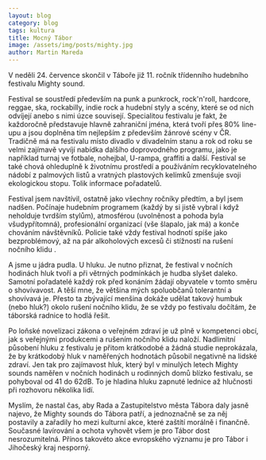 ```yaml
---
layout: blog
category: blog
tags: kultura
title: Mocný Tábor
image: /assets/img/posts/mighty.jpg
author: Martin Mareda
---
```


V neděli 24. července skončil v Táboře již 11. ročník třídenního hudebního festivalu Mighty sound.

Festival se soustředí především na punk a punkrock, rock'n'roll, hardcore, reggae, ska, rockabilly, indie rock a hudební styly a scény, které se od nich odvíjejí anebo s nimi úzce souvisejí. Specialitou festivalu je fakt, že každoročně představuje hlavně zahraniční jména, která tvoří přes 80% line-upu a jsou doplněna tím nejlepším z především žánrové scény v ČR. Tradičně má na festivalu místo divadlo v divadelním stanu a rok od roku se velmi zajímavě vyvíjí nabídka dalšího doprovodného programu, jako je například turnaj ve fotbale, nohejbal, U-rampa, graffiti a další. Festival se také chová ohleduplně k životnímu prostředí a používáním recyklovatelného nádobí z palmových listů a vratných plastových kelímků zmenšuje svoji ekologickou stopu. Tolik informace pořadatelů.

Festival jsem navštívil, ostatně jako všechny ročníky předtím, a byl jsem nadšen. Počínaje hudebním programem (každý by si jistě vybral i když neholduje tvrdším stylům), atmosférou (uvolněnost a pohoda byla všudypřítomná), profesionální organizací (vše šlapalo, jak má) a konče chováním návštěvníků. Policie také vždy festival hodnotí spíše jako bezproblémový, až na pár alkoholových excesů či stížností na rušení nočního klidu .

A jsme u jádra pudla. U hluku. Je nutno přiznat, že festival v nočních hodinách hluk tvoří a při větrných podmínkách je hudba slyšet daleko. Samotní pořadatelé každý rok před konáním žádají obyvatele v tomto směru o shovívavost. A těší mne, že většina mých spoluobčanů tolerantní a shovívavá je. Přesto ta zbývající menšina dokáže udělat takový humbuk (nebo hluk?) okolo rušení nočního klidu, že se vždy po festivalu dočítám, že táborská radnice to hodlá řešit.

Po loňské novelizaci zákona o veřejném zdraví je už plně v kompetenci obcí, jak s veřejnými produkcemi a rušením nočního klidu naloží.
Nadlimitní působení hluku z festivalu je přitom krátkodobé a žádná studie neprokázala, že by krátkodobý hluk v naměřených hodnotách působil negativně na lidské zdraví. Jen tak pro zajímavost hluk, který byl v minulých letech Mighty sounds naměřen v nočních hodinách u rodinných domů blízko festivalu, se pohyboval od 41 do 62dB. To je hladina hluku zapnuté lednice až hlučnosti při rozhovoru několika lidí.

Myslím, že nastal čas, aby Rada a Zastupitelstvo města Tábora daly jasně najevo, že Mighty sounds do Tábora patří, a jednoznačně se za něj postavily a zařadily ho mezi kulturní akce, které zaštítí morálně i finančně. Současné lavírování a ochota vyhovět všem je pro Tábor dost nesrozumitelná. Přínos takovéto akce evropského významu je pro Tábor i Jihočeský kraj nesporný.
